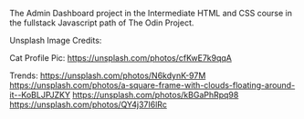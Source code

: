 The Admin Dashboard project in the Intermediate HTML and CSS course in the fullstack Javascript path of The Odin Project.

Unsplash Image Credits:

Cat Profile Pic: https://unsplash.com/photos/cfKwE7k9qqA

Trends:
https://unsplash.com/photos/N6kdynK-97M
https://unsplash.com/photos/a-square-frame-with-clouds-floating-around-it--KoBLJPJZKY
https://unsplash.com/photos/kBGaPhRpq98
https://unsplash.com/photos/QY4j37I6lRc